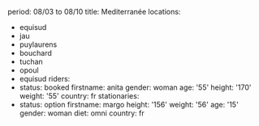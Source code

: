 period: 08/03 to 08/10
title: Mediterranée
locations:
  - equisud
  - jau
  - puylaurens
  - bouchard
  - tuchan
  - opoul
  - equisud
riders:
  - status: booked
    firstname: anita
    gender: woman
    age: '55'
    height: '170'
    weight: '55'
    country: fr
stationaries: 
  - status: option
    firstname: margo
    height: '156'
    weight: '56'
    age: '15'
    gender: woman
    diet: omni
    country: fr